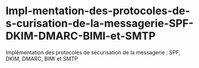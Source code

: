 # Impl-mentation-des-protocoles-de-s-curisation-de-la-messagerie-SPF-DKIM-DMARC-BIMI-et-SMTP
Implémentation des protocoles de sécurisation de la messagerie : SPF, DKIM, DMARC, BIMI et SMTP
